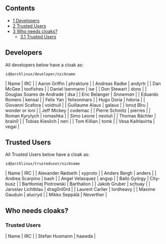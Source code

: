 ## Contents

*   [1 Developers](#Developers)
*   [2 Trusted Users](#Trusted_Users)
*   [3 Who needs cloaks?](#Who_needs_cloaks.3F)
    *   [3.1 Trusted Users](#Trusted_Users_2)

## Developers

All developers below have a cloak as:

```
id@archlinux/developer/nickname

```

| Name | IRC |
| Aaron Griffin | phrakture |
| Andreas Radke | andyrtr |
| Dan McGee | toofishes |
| Daniel Isenmann | ise |
| Don Stewart | dons |
| Douglas Soares de Andrade | dsa |
| Eric Belanger | _Snowman_ |
| Eduardo Romero | kensai |
| Felix Yan | felixonmars |
| Hugo Doria | hdoria |
| Giovanni Scafora | voidnull |
| Guillaume Alaux | galaux |
| Ionuț Bîru | wonder or ioni |
| Jeff Mickey | codemac |
| Pierre Schmitz | pierres |
| Roman Kyrylych | romashka |
| Simo Leone | neotuli |
| Thomas Bächler | brain0 |
| Tobias Kieslich | neri |
| Tom Killian | tomk |
| Vesa Kaihlavirta | vegai |

## Trusted Users

All Trusted Users below have a cloak as:

```
id@archlinux/trusteduser/nickname

```

| Name | IRC |
| Alexander Rødseth | xyproto |
| Anders Bergh | anders |
| Andrea Scarpino | bash |
| Angel Velasquez | angvp |
| Balló György | City-busz |
| Bartłomiej Piotrowski | Barthalion |
| Jakob Gruber | schuay |
| Jaroslav Lichtblau | drag0nl0rd |
| Laurent Carlier | lordheavy |
| Maxime Gauduin | alucryd |
| Mikko Seppälä | Neverther |

## Who needs cloaks?

### Trusted Users

| Name | IRC |
| Stefan Husmann | haawda |